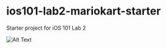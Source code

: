 # ios101-lab2-mariokart-starter
Starter project for iOS 101 Lab 2

![Alt Text]([https://media.giphy.com/media/vFKqnCdLPNOKc/giphy.gif](https://giphy.com/gifs/a8ftKizt4xOSeXT2Nt)https://giphy.com/gifs/a8ftKizt4xOSeXT2Nt)


